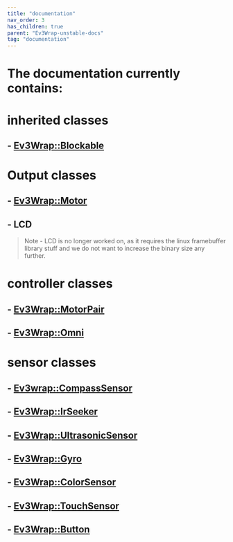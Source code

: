 ```yaml
---
title: "documentation"
nav_order: 3
has_children: true
parent: "Ev3Wrap-unstable-docs"
tag: "documentation"
---
```


# The documentation currently contains:

# inherited classes
## - [Ev3Wrap::Blockable](documentation/BlockableDocumentation.md)

# Output classes
## - [Ev3Wrap::Motor](documentation/motorDocumentation.md)

## - LCD
>   Note - LCD is no longer worked on, as it requires the linux framebuffer library stuff and we do not want to increase the binary size any further.

# controller classes
## - [Ev3Wrap::MotorPair](documentation/MotorPairDocumentation.md)

## - [Ev3Wrap::Omni](documentation/OmniDocumentation.md)

# sensor classes
## - [Ev3wrap::CompassSensor](documentation/compassSensorDocumentation.md)

## - [Ev3Wrap::IrSeeker](documentation/IrSeekerDocumentation.md)

## - [Ev3Wrap::UltrasonicSensor](documentation/UltrasonicSensorDocumentation.md)

## - [Ev3Wrap::Gyro](documentation/GyroDocumentation.md)

## - [Ev3Wrap::ColorSensor](documentation/ColorSensorDocumentation.md)

## - [Ev3Wrap::TouchSensor](documentation/TouchSensorDocumentation.md)

## - [Ev3Wrap::Button](documentation/ButtonDocumentation.md)